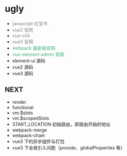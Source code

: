 # ugly

- <span style="color:grey">javascript 红宝书</span>
- <span style="color:grey">vue2 官网</span>
- <span style="color:grey">vue-cli4</span>
- <span style="color:grey">vue3 官网</span>
- <span style="color: #3eaf7c">webpack 最新版官网</span>
- <span style="color: #3eaf7c">vue-element-admin 官网</span>
- element-ui 源码
- vue2 源码
- vue3 源码

## NEXT

- render
- functional
- vm.\$slots
- vm.\$scopedSlots
- START_LOCATION 初始路由，即路由开始的地址
- webpack-merge
- webpack-chain
- vue3 下的异步组件与打包
- vue3 下全局引入问题（provide、globalProperties 等）
